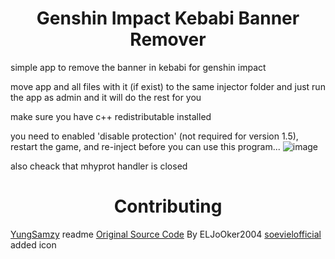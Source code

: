 <h1 align="center">Genshin Impact Kebabi Banner Remover</h1>

simple app to remove the banner in kebabi for genshin impact

<!-- PLEASE ADD THIS OMG -->
move app and all files with it (if exist) to the same injector folder and just run the app as admin and it will do the rest for you

make sure you have c++ redistributable installed

you need to enabled 'disable protection' (not required for version 1.5), restart the game, and re-inject before you can use this program...
![image](https://user-images.githubusercontent.com/61764480/233733033-0e870558-9b50-4ff9-aefa-d53930a4b0b8.jpg)

also cheack that mhyprot handler is closed 

<h1 align="center">Contributing</h1>
<a href="https://github.com/YungSamzy">YungSamzy</a> readme
<a href="https://github.com/ELJoOker2004/genshin-remove-banner">Original Source Code</a> By ELJoOker2004
<a href="https://github.com/soevielofficial"> soevielofficial</a> added icon
